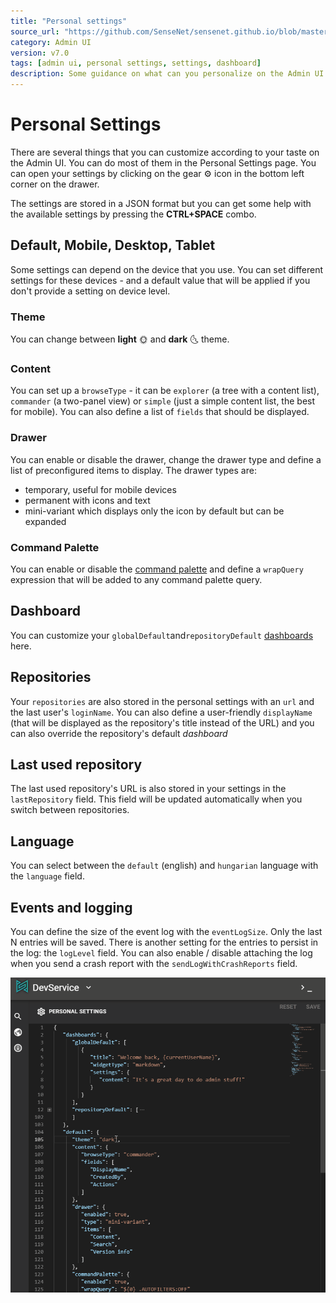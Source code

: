 ```yaml
---
title: "Personal settings"
source_url: "https://github.com/SenseNet/sensenet.github.io/blob/master/_docs/admin-ui/personal-settings.md"
category: Admin UI
version: v7.0
tags: [admin ui, personal settings, settings, dashboard]
description: Some guidance on what can you personalize on the Admin UI
---
```


# Personal Settings

There are several things that you can customize according to your taste on the Admin UI. You can do most of them in the Personal Settings page. You can open your settings by clicking on the gear ⚙️ icon in the bottom left corner on the drawer.

The settings are stored in a JSON format but you can get some help with the available settings by pressing the **CTRL+SPACE** combo.

## Default, Mobile, Desktop, Tablet

Some settings can depend on the device that you use. You can set different settings for these devices - and a default value that will be applied if you don't provide a setting on device level.

### Theme

You can change between **light** 🌞 and **dark** 🌜 theme.

### Content

You can set up a `browseType` - it can be `explorer` (a tree with a content list), `commander` (a two-panel view) or `simple` (just a simple content list, the best for mobile). You can also define a list of `fields` that should be displayed.

### Drawer

You can enable or disable the drawer, change the drawer type and define a list of preconfigured items to display. The drawer types are:

- temporary, useful for mobile devices
- permanent with icons and text
- mini-variant which displays only the icon by default but can be expanded

### Command Palette

You can enable or disable the [command palette](/docs/admin/ui-command-palette/) and define a `wrapQuery` expression that will be added to any command palette query.

## Dashboard

You can customize your `globalDefault`and`repositoryDefault` [dashboards](/docs/admin/ui-dashboard/) here.

## Repositories

Your `repositories` are also stored in the personal settings with an `url` and the last user's `loginName`. You can also define a user-friendly `displayName` (that will be displayed as the repository's title instead of the URL) and you can also override the repository's default _dashboard_

## Last used repository

The last used repository's URL is also stored in your settings in the `lastRepository` field. This field will be updated automatically when you switch between repositories.

## Language

You can select between the `default` (english) and `hungarian` language with the `language` field.

## Events and logging

You can define the size of the event log with the `eventLogSize`. Only the last N entries will be saved. There is another setting for the entries to persist in the log: the `logLevel` field. You can also enable / disable attaching the log when you send a crash report with the `sendLogWithCrashReports` field.

![Changing the theme in the personal settings](/img/admin-ui-personal-setting-theme.gif "Changing the theme in the personal settings")
